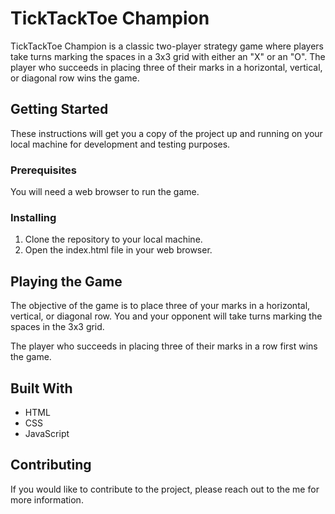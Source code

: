 # TickTackToe Champion

TickTackToe Champion is a classic two-player strategy game where players take turns marking the spaces in a 3x3 grid with either an "X" or an "O". The player who succeeds in placing three of their marks in a horizontal, vertical, or diagonal row wins the game. 

## Getting Started

These instructions will get you a copy of the project up and running on your local machine for development and testing purposes. 

### Prerequisites

You will need a web browser to run the game.

### Installing

1. Clone the repository to your local machine.
3. Open the index.html file in your web browser.

## Playing the Game

The objective of the game is to place three of your marks in a horizontal, vertical, or diagonal row. You and your opponent will take turns marking the spaces in the 3x3 grid. 

The player who succeeds in placing three of their marks in a row first wins the game. 

## Built With

- HTML
- CSS
- JavaScript

## Contributing

If you would like to contribute to the project, please reach out to the me for more information. 

